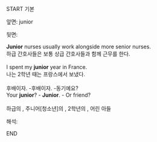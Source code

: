 START
기본

앞면:
junior 


뒷면:
<div><div><strong>Junior</strong> nurses usually work alongside more senior nurses. </div><div><div>하급 간호사들은 보통 상급 간호사들과 함께 근무를 한다.</div></div></div><div><br></div><div><div>I spent my <strong>junior</strong> year in France. </div><div><div>나는 2학년 때는 프랑스에서 보냈다.</div></div></div><div><br></div><div><div><div><span>후배이자. -후배이자. -동기예요?</span></div></div><div><div><span>Your <strong>junior</strong>? - <strong>Junior</strong>. - Or friend?</span></div></div></div><div><span><br></span></div><div><span>하급의 , </span><span>주니어[청소년]의</span><span> , </span><span>2</span><span>학년의 </span><span>, </span><span>어린 아들</span></div>


해석:
<!--ID: 1746614454149-->
END